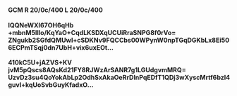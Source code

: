 #### GCM R 20/0c/400 L 20/0c/400
**lQQNeWXI67OH6qHb**<br/>**+mbnM5Illo/KqYaO+CqdLKSDXqUCUiRraSNPG8f0rVo=**<br/>**ZNgukb2SGfdQMUwI+cSDKNv9FQCCbs00WPynW0npTGqDGKbLx8Ei506ECPmTSqj0dn7UbH+vix6uxEOt...**<br/><br/>
**410kC5U+jAZVS+KV**<br/>**jvM5pQscs8AQsKd21FY8RJWzArSANR7g1LGUdgvmMRQ=**<br/>**UzvDz3su4QoYokAbLp2OdhSxAkaOeRrDlnPqEDfT1QDj3wXyscMrtf6bzl4guvl+kqUoSvbGuyKfadxO...**